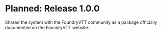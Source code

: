 # Planned: Release 1.0.0
Shared the system with the FoundryVTT community as a package officially documented on the FoundryVTT website.